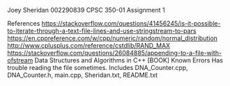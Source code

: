 Joey Sheridan
002290839
CPSC 350-01
Assignment 1

References
https://stackoverflow.com/questions/41456245/is-it-possible-to-iterate-through-a-text-file-lines-and-use-stringstream-to-pars
https://en.cppreference.com/w/cpp/numeric/random/normal_distribution
http://www.cplusplus.com/reference/cstdlib/RAND_MAX
https://stackoverflow.com/questions/26084885/appending-to-a-file-with-ofstream
Data Structures and Algorithms in C++ [BOOK]
Known Errors
Has trouble reading the file sometimes.
Includes
DNA_Counter.cpp, DNA_Counter.h, main.cpp, Sheridan.txt, README.txt
